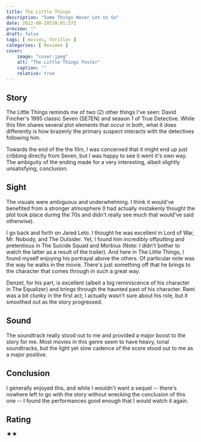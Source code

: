 ```yaml
---
title: The Little Things
description: "Some Things Never Let Us Go"
date: 2022-08-28T20:01:57Z
preview: ""
draft: false
tags: [ movies, thriller ]
categories: [ Reviews ]
cover:
    image: "cover.jpeg"
    alt: "The Little Things Poster"
    caption: ""
    relative: true
---
```


## Story

The Little Things reminds me of two (2) other things I've seen: David Fincher's 1995 classic Seven (SE7EN) and season 1 of True Detective. While this film shares several plot elements that occur in both, what it does differently is how brazenly the primary suspect interacts with the detectives following him.

Towards the end of the the film, I was concerned that it might end up just cribbing directly from Seven, but I was happy to see it went it's own way. The ambiguity of the ending made for a very interesting, albeit slightly unsatisfying, conclusion.

## Sight

The visuals were ambiguous and underwhelming. I think it would've benefited from a stronger atmosphere (I had actually mistakenly thought the plot took place during the 70s and didn't really see much that would've said otherwise).

I go back and forth on Jared Leto. I thought he was excellent in Lord of War, Mr. Nobody, and The Outsider. Yet, I found him incredibly offputting and pretentious in The Suicide Squad and Morbius (Note: I didn't bother to watch the latter as a result of the trailer). And here in The Little Things, I found myself enjoying his portrayal above the others. Of particular note was the way he walks in the movie. There's just something off that he brings to the character that comes through in such a great way.

Denzel, for his part, is excellent (albeit a big reminiscence of his character in The Equalizer) and brings through the haunted past of his character. Rami was a bit clunky in the first act; I actually wasn't sure about his role, but it smoothed out as the story progressed.

## Sound

The soundtrack really stood out to me and provided a major boost to the story for me. Most movies in this genre seem to have heavy, tonal soundtracks, but the light yet slow cadence of the score stood out to me as a major positive.

## Conclusion

I generally enjoyed this, and while I wouldn't want a sequel -- there's nowhere left to go with the story without wrecking the conclusion of this one -- I found the performances good enough that I would watch it again.

## Rating

★★